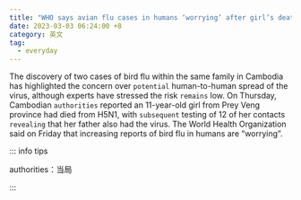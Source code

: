 ```yaml
---
title: "WHO says avian flu cases in humans ‘worrying’ after girl’s death in Cambodia"
date: 2023-03-03 06:24:00 +8
category: 英文
tag:
  - everyday
---
```


The discovery of two cases of bird flu within the same family in Cambodia has highlighted the concern over `potential` human-to-human spread of the virus, although experts have stressed the risk `remains` low. On Thursday, Cambodian `authorities` reported an 11-year-old girl from Prey Veng province had died from H5N1, with `subsequent` testing of 12 of her contacts `revealing` that her father also had the virus. The World Health Organization said on Friday that increasing reports of bird flu in humans are “worrying”.

::: info tips

authorities：当局

:::
